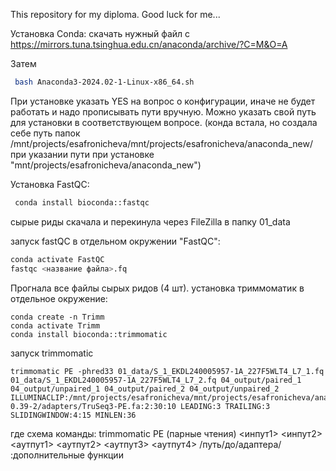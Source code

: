 This repository for my diploma. Good luck for me...

Установка Conda: 
скачать нужный файл с https://mirrors.tuna.tsinghua.edu.cn/anaconda/archive/?C=M&O=A

Затем 
``` bash 
 bash Anaconda3-2024.02-1-Linux-x86_64.sh 
```
При установке указать YES на вопрос о конфигурации, иначе не будет работать и надо прописывать пути вручную. Можно указать свой путь для установки в соответствующем вопросе. (конда встала, но создала себе путь папок  /mnt/projects/esafronicheva/mnt/projects/esafronicheva/anaconda_new/ при указании пути при установке "mnt/projects/esafronicheva/anaconda_new")

Установка FastQC:
``` bash 
 conda install bioconda::fastqc  
```
сырые риды скачала и перекинула через FileZilla в папку 01_data

запуск fastQC в отдельном окружении "FastQC":
```bash
conda activate FastQC
fastqc <название файла>.fq
```
Прогнала все файлы сырых ридов (4 шт). 
установка триммоматик в отдельное окружение:
```
conda create -n Trimm
conda activate Trimm
conda install bioconda::trimmomatic
```
запуск trimmomatic

```
trimmomatic PE -phred33 01_data/S_1_EKDL240005957-1A_227F5WLT4_L7_1.fq 01_data/S_1_EKDL240005957-1A_227F5WLT4_L7_2.fq 04_output/paired_1 04_output/unpaired_1 04_output/paired_2 04_output/unpaired_2 ILLUMINACLIP:/mnt/projects/esafronicheva/mnt/projects/esafronicheva/anaconda_new/envs/Trimm/share/trimmomatic-0.39-2/adapters/TruSeq3-PE.fa:2:30:10 LEADING:3 TRAILING:3 SLIDINGWINDOW:4:15 MINLEN:36
```
где схема команды: trimmomatic PE (парные чтения) <инпут1> <инпут2> <аутпут1> <аутпут2> <аутпут3> <аутпут4> /путь/до/адаптера/ :дополнительные функции




